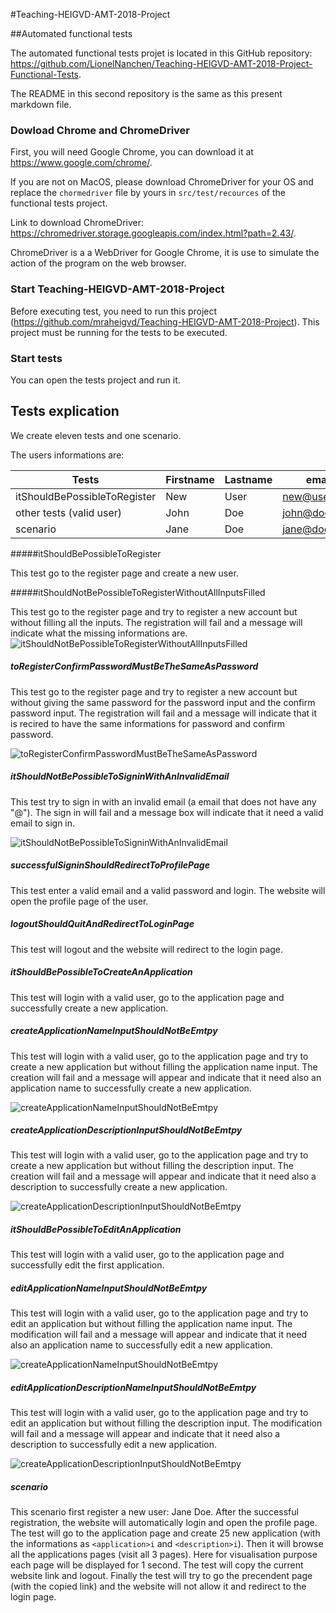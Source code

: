 #Teaching-HEIGVD-AMT-2018-Project

##Automated functional tests

The automated functional tests projet is located in this GitHub repository: https://github.com/LionelNanchen/Teaching-HEIGVD-AMT-2018-Project-Functional-Tests.

The README in this second repository is the same as this present markdown file.

### Dowload Chrome and ChromeDriver

First, you will need Google Chrome, you can download it at https://www.google.com/chrome/.

If you are not on MacOS, please download ChromeDriver for your OS and replace the `chormedriver` file by yours in `src/test/recources` of the functional tests project.

Link to download ChromeDriver: https://chromedriver.storage.googleapis.com/index.html?path=2.43/. 

ChromeDriver is a a WebDriver for Google Chrome, it is use to simulate the action of the program on the web browser.

### Start Teaching-HEIGVD-AMT-2018-Project

Before executing test, you need to run this project (https://github.com/mraheigvd/Teaching-HEIGVD-AMT-2018-Project). This project must be running for the tests to be executed.

### Start tests

You can open the tests project and run it.

## Tests explication

We create eleven tests and one scenario.

The users informations are:

| Tests                        | Firstname | Lastname | email        | password |
| ---------------------------- | --------- | -------- | ------------ | -------- |
| itShouldBePossibleToRegister | New       | User     | new@user.com | password |
| other tests (valid user)     | John      | Doe      | john@doe.com | doejohn  |
| scenario                     | Jane      | Doe      | jane@doe.com | doejane  |

#####itShouldBePossibleToRegister

This test go to the register page and create a new user.

#####itShouldNotBePossibleToRegisterWithoutAllInputsFilled

This test go to the register page and try to register a new account but without filling all the inputs. The registration will fail and a message will indicate what the missing informations are.![itShouldNotBePossibleToRegisterWithoutAllInputsFilled](/Users/lionelnanchen/Documents/HEIG-VD/Semestre_5/AMT/AMT_Laboratoires/Teaching-HEIGVD-AMT-2018-Project/TESTING_FUNCTIONAL/images/itShouldNotBePossibleToRegisterWithoutAllInputsFilled.png)

##### toRegisterConfirmPasswordMustBeTheSameAsPassword

This test go to the register page and try to register a new account but without giving the same password for the password input and the confirm password input. The registration will fail and a message will indicate that it is recired to have the same informations for password and confirm password.

![toRegisterConfirmPasswordMustBeTheSameAsPassword](/Users/lionelnanchen/Documents/HEIG-VD/Semestre_5/AMT/AMT_Laboratoires/Teaching-HEIGVD-AMT-2018-Project/TESTING_FUNCTIONAL/images/toRegisterConfirmPasswordMustBeTheSameAsPassword.png)

##### itShouldNotBePossibleToSigninWithAnInvalidEmail

This test try to sign in with an invalid email (a email that does not have any "@"). The sign in will fail and a message box will indicate that it need a valid email to sign in.

![itShouldNotBePossibleToSigninWithAnInvalidEmail](/Users/lionelnanchen/Documents/HEIG-VD/Semestre_5/AMT/AMT_Laboratoires/Teaching-HEIGVD-AMT-2018-Project/TESTING_FUNCTIONAL/images/itShouldNotBePossibleToSigninWithAnInvalidEmail.png)

##### successfulSigninShouldRedirectToProfilePage

This test enter a valid email and a valid password and login. The website will open the profile page of the user.

##### logoutShouldQuitAndRedirectToLoginPage

This test will logout and the website will redirect to the login page.

##### itShouldBePossibleToCreateAnApplication

This test will login with a valid user, go to the application page and successfully create a new application.

##### createApplicationNameInputShouldNotBeEmtpy

This test will login with a valid user, go to the application page and try to create a new application but without filling the application name input. The creation will fail and a message will appear and indicate that it need also an application name to successfully create a new application.

![createApplicationNameInputShouldNotBeEmtpy](/Users/lionelnanchen/Documents/HEIG-VD/Semestre_5/AMT/AMT_Laboratoires/Teaching-HEIGVD-AMT-2018-Project/TESTING_FUNCTIONAL/images/createApplicationNameInputShouldNotBeEmtpy.png)

##### createApplicationDescriptionInputShouldNotBeEmtpy

This test will login with a valid user, go to the application page and try to create a new application but without filling the description input. The creation will fail and a message will appear and indicate that it need also a description to successfully create a new application.

![createApplicationDescriptionInputShouldNotBeEmtpy](/Users/lionelnanchen/Documents/HEIG-VD/Semestre_5/AMT/AMT_Laboratoires/Teaching-HEIGVD-AMT-2018-Project/TESTING_FUNCTIONAL/images/createApplicationDescriptionInputShouldNotBeEmtpy.png)

##### itShouldBePossibleToEditAnApplication

This test will login with a valid user, go to the application page and successfully edit the first application.

##### editApplicationNameInputShouldNotBeEmtpy

This test will login with a valid user, go to the application page and try to edit an application but without filling the application name input. The modification will fail and a message will appear and indicate that it need also an application name to successfully edit a new application.

![createApplicationNameInputShouldNotBeEmtpy](/Users/lionelnanchen/Documents/HEIG-VD/Semestre_5/AMT/AMT_Laboratoires/Teaching-HEIGVD-AMT-2018-Project/TESTING_FUNCTIONAL/images/createApplicationNameInputShouldNotBeEmtpy.png)

##### editApplicationDescriptionNameInputShouldNotBeEmtpy

This test will login with a valid user, go to the application page and try to edit an application but without filling the description input. The modification will fail and a message will appear and indicate that it need also a description to successfully edit a new application.

![createApplicationDescriptionInputShouldNotBeEmtpy](/Users/lionelnanchen/Documents/HEIG-VD/Semestre_5/AMT/AMT_Laboratoires/Teaching-HEIGVD-AMT-2018-Project/TESTING_FUNCTIONAL/images/createApplicationDescriptionInputShouldNotBeEmtpy.png)

##### scenario

This scenario first register a new user: Jane Doe. After the successful registration, the website will automatically login and open the profile page. The test will go to the application page and create 25 new application (with the informations as `<application>i` and `<description>i`). Then it will browse all the applications pages (visit all 3 pages). Here for visualisation purpose each page will be displayed for 1 second. The test will copy the current website link and logout. Finally the test will try to go the precendent page (with the copied link) and the website will not allow it and redirect to the login page.